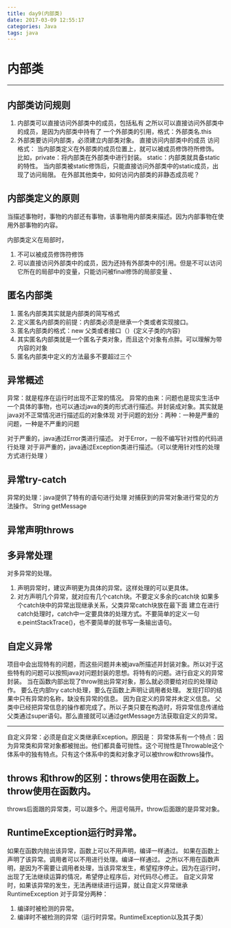 ```yaml
---
title: day9(内部类)
date: 2017-03-09 12:55:17
categories: Java
tags: java
---
```

# 内部类

----------
## 内部类访问规则
1. 内部类可以直接访问外部类中的成员，包括私有
    之所以可以直接访问外部类中的成员，是因为内部类中持有了 一个外部类的引用，格式：外部类名.this
2. 外部类要访问内部类，必须建立内部类对象。
	直接访问内部类中的成员
访问格式：
当内部类定义在外部类的成员位置上，就可以被成员修饰符所修饰。
比如，private：将内部类在外部类中进行封装。
	static：内部类就具备static的特性。
当内部类被static修饰后，只能直接访问外部类中的static成员，出现了访问局限。
在外部其他类中，如何访问内部类的非静态成员呢？
## 内部类定义的原则
当描述事物时，事物的内部还有事物，该事物用内部类来描述。因为内部事物在使用外部事物的内容。

内部类定义在局部时，
1. 不可以被成员修饰符修饰
2. 可以直接访问外部类中的成员，因为还持有外部类中的引用。但是不可以访问它所在的局部中的变量，只能访问被final修饰的局部变量  、
## 匿名内部类
1. 匿名内部类其实就是内部类的简写格式
2. 定义匿名内部类的前提：内部类必须是继承一个类或者实现接口。
3. 匿名内部类的格式：new 父类或者接口（）{定义子类的内容}
4. 其实匿名内部类就是一个匿名子类对象，而且这个对象有点胖。可以理解为带内容的对象
5. 匿名内部类中定义的方法最多不要超过三个

## 异常概述
异常：就是程序在运行时出现不正常的情况。
异常的由来：问题也是现实生活中一个具体的事物，也可以通过java的类的形式进行描述。并封装成对象。其实就是java对不正常情况进行描述后的对象体现
对于问题的划分：两种：一种是严重的问题，一种是不严重的问题

对于严重的，java通过Error类进行描述。
对于Error，一般不编写针对性的代码进行处理
对于非严重的，java通过Exception类进行描述。（可以使用针对性的处理方式进行处理 ）
## 异常try-catch
异常的处理：java提供了特有的语句进行处理
对捕获到的异常对象进行常见的方法操作。
String getMessage
## 异常声明throws
## 多异常处理
对多异常的处理。
1. 声明异常时，建议声明更为具体的异常。这样处理的可以更具体。
2. 对方声明几个异常，就对应有几个catch块。不要定义多余的catch块
	如果多个catch块中的异常出现继承关系，父类异常catch块放在最下面
建立在进行catch处理时，catch中一定要具体的处理方式。不要简单的定义一句e.peintStackTrace()，也不要简单的就书写一条输出语句。

## 自定义异常
项目中会出现特有的问题，而这些问题并未被java所描述并封装对象。所以对于这些特有的问题可以按照java对问题封装的思想。将特有的问题。进行自定义的异常封装。
当在函数内部出现了throw抛出异常对象，那么就必须要给对应的处理动作。
要么在内部try catch处理，要么在函数上声明让调用者处理。
发现打印的结果中只有异常的名称，缺没有异常的信息。
因为自定义的异常并未定义信息。
父类中已经把异常信息的操作都完成了。所以子类只要在构造时，将异常信息传递给父类通过super语句。那么直接就可以通过getMessage方法获取自定义的异常。

----------
自定义异常：必须是自定义类继承Exception。原因是：
异常体系有一个特点：因为异常类和异常对象都被抛出。他们都具备可抛性。这个可抛性是Throwable这个体系中的独有特点。只有这个体系中的类和对象才可以被throw和throws操作。
## throws 和throw的区别：throws使用在函数上。throw使用在函数内。
throws后面跟的异常类，可以跟多个。用逗号隔开。throw后面跟的是异常对象。
## RuntimeException运行时异常。
如果在函数内抛出该异常，函数上可以不用声明，编译一样通过。
如果在函数上声明了该异常。调用者可以不用进行处理。编译一样通过。
之所以不用在函数声明，是因为不需要让调用者处理，当该异常发生，希望程序停止。因为在运行时，出现了无法继续运算的情况，希望停止程序后，对代码尽心修正。
自定义异常时，如果该异常的发生，无法再继续进行运算，就让自定义异常继承RuntimeException
对于异常分两种：
1. 编译时被检测的异常。
2. 编译时不被检测的异常（运行时异常。RuntimeException以及其子类）

